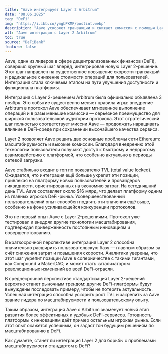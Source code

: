```yaml
---
title: "Aave интегрирует Layer 2 Arbitrum"
date: "08.06.2025"
tag: "DeFi"
img: "https://i.ibb.co/ymgbPKMF/postint.webp"
description: "Aave ускоряет транзакции и снижает комиссии с помощью Layer 2"
alt: "Aave интеграция с Layer 2 Arbitrum"
toc: true
source: "DeFiBank"
feature: false
---
```


Aave, один из лидеров в сфере децентрализованных финансов (DeFi), совершил крупный шаг вперёд, интегрировав новую Layer 2–решение. Этот шаг направлен на существенное повышение скорости транзакций и радикальное снижение стоимости операций для пользователей. Интеграция стала ключевым этапом на пути улучшения доступности и функционала платформы.

Интеграция с Layer 2-решением Arbitrum была официально объявлена 3 ноября. Это событие существенно меняет правила игры: внедрение Arbitrum в протокол Aave обеспечивает мгновенное выполнение операций и в разы меньшие комиссии — серьёзное преимущество для широкой пользовательской аудитории протокола. Этот стратегический шаг полностью соответствует миссии Aave — продолжать наращивать влияние в DeFi-среде при сохранении высочайшего качества сервиса.

Layer 2 позволяет Aave решить две основные проблемы сети Ethereum: масштабируемость и высокие комиссии. Благодаря внедрению этой технологии пользователи получают доступ к быстрому и недорогому взаимодействию с платформой, что особенно актуально в периоды сетевой загрузки.

Aave стабильно входит в топ по показателю TVL (total value locked). Ожидается, что интеграция ещё больше укрепит эти позиции, привлекая на платформу новых пользователей и провайдеров ликвидности, ориентированных на экономию затрат. На сегодняшний день TVL Aave составляет около $16 млрд, что делает платформу одним из главных игроков DeFi-рынка. Усовершенствованный пользовательский опыт способен поднять эти значения ещё выше, особенно на фоне усиливающейся конкуренции протоколов.

Это не первый опыт Aave с Layer 2-решениями. Протокол уже тестировал и внедрял другие технологии масштабирования, подтверждая приверженность постоянным инновациям и совершенствованию.

В краткосрочной перспективе интеграция Layer 2 способна значительно расширить пользовательскую базу — главным образом за счёт снижения затрат и повышения скорости. Аналитики уверены, что этот шаг укрепит позиции Aave в соперничестве с такими гигантами, как Compound и MakerDAO, и может стать катализатором революционных изменений во всей DeFi-отрасли.

В среднесрочной перспективе стандартизация Layer 2-решений вероятно станет рыночным трендом: другие DeFi-платформы будут вынуждены последовать примеру, чтобы не потерять актуальность. Успешная интеграция способна ускорить рост TVL и закрепить за Aave звание лидера по масштабируемости и пользовательскому опыту.

Таким образом, интеграция Aave с Arbitrum знаменует новый этап развития более эффективных и удобных DeFi-сервисов. Готовность платформы к инновациям даёт пример остальным игрокам рынка. Если этот опыт окажется успешным, он задаст тон будущим решениям по масштабированию в DeFi.

Как думаете, станет ли интеграция Layer 2 для борьбы с проблемами масштабируемости стандартом в DeFi?